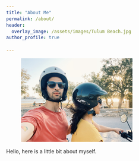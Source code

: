 ```yaml
---
title: "About Me"
permalink: /about/
header:
  overlay_image: /assets/images/Tulum Beach.jpg
author_profile: true

---
```


<figure style="width: 300px" class="align-right">
  <a href="/assets/images/Greece 4 Wheeler.heic"><img src="/assets/images/Greece 4 Wheeler.heic"></a>
</figure> 

Hello, here is a little bit about myself.
